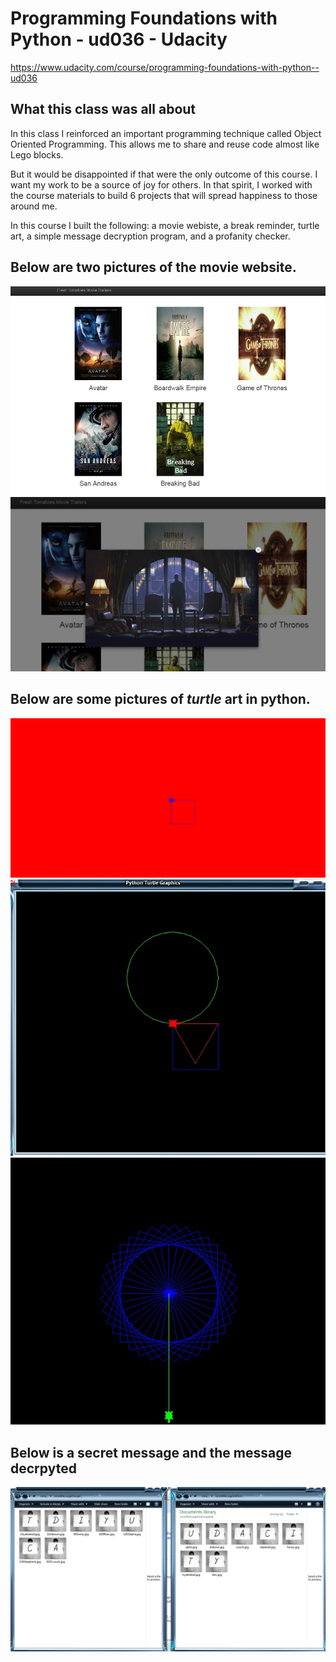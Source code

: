 # Programming Foundations with Python - ud036 - Udacity  
https://www.udacity.com/course/programming-foundations-with-python--ud036  

## What this class was all about
In this class I reinforced an important programming technique called Object Oriented Programming. This allows me to share and reuse code almost like Lego blocks.

But it would be disappointed if that were the only outcome of this course. I want my work to be a source of joy for others. In that spirit, I worked with the course materials to build 6 projects that will spread happiness to those around me. 
  
In this course I built the following: a movie webiste, a break reminder, turtle art, a simple message decryption program, and a profanity checker.

## Below are two pictures of the movie website.
![Alt text](https://github.com/IanSkyles/ud036/blob/master/screenshots/freshTomatoesHomePage.jpg?raw=true "Title")
![Alt text](https://github.com/IanSkyles/ud036/blob/master/screenshots/freshTomatoesWatchingTrailer.jpg?raw=true "Title")
  
  
  
## Below are some pictures of _turtle_ art in python.
![Alt text](https://github.com/IanSkyles/ud036/blob/master/screenshots/turtle.jpg?raw=true "Title")
![Alt text](https://github.com/IanSkyles/ud036/blob/master/screenshots/turtle_with_circle_triangle_and_square.jpg?raw=true "Title")
![Alt text](https://github.com/IanSkyles/ud036/blob/master/screenshots/turtle_mini_project_one.jpg?raw=true "Title")

  
  
## Below is a secret message and the message decrpyted
![Alt text](https://github.com/IanSkyles/ud036/blob/master/screenshots/secretMessageForForums.jpg?raw=true "Title")


